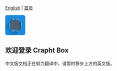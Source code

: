 [English](https://paladin-t.github.io/crft/docs/manual) |
[首页](https://paladin-t.github.io/crft/README_cn)

![](imgs/logo.png)

## 欢迎登录 Crapht Box

中文版文档正在努力翻译中，请暂时移步上方的英文版。
